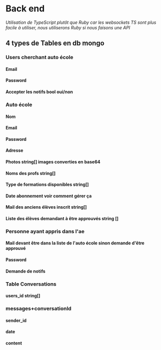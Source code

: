 # Back end

*Utilisation de TypeScript plutôt que Ruby car les websockets TS sont plus facile à utiliser, nous utiliserons Ruby si nous faisons une API*

## 4 types de Tables en db mongo

### Users cherchant auto école

#### Email
#### Password
#### Accepter les notifs bool oui/non

### Auto école

#### Nom
#### Email
#### Password
#### Adresse
#### Photos string[] images converties en base64
#### Noms des profs string[]
#### Type de formations disponibles string[]
#### Date abonnement voir comment gérer ça
#### Mail des anciens élèves inscrit string[]
#### Liste des élèves demandant à être approuvés string []

### Personne ayant appris dans l'ae

#### Mail devant être dans la liste de l'auto école sinon demande d'être approuvé
#### Password
#### Demande de notifs

### Table Conversations

#### users_id string[]

### messages+conversationId

#### sender_id
#### date
#### content
